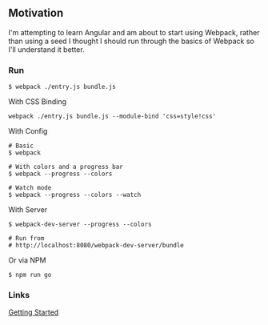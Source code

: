 ## Motivation

I'm attempting to learn Angular and am about to start using Webpack, rather than using a seed I thought I should run through the basics of Webpack so I'll understand it better.

### Run

```
$ webpack ./entry.js bundle.js

```

With CSS Binding

```
webpack ./entry.js bundle.js --module-bind 'css=style!css'
```

With Config

```
# Basic
$ webpack

# With colors and a progress bar
$ webpack --progress --colors

# Watch mode
$ webpack --progress --colors --watch

```

With Server

```
$ webpack-dev-server --progress --colors

# Run from
# http://localhost:8080/webpack-dev-server/bundle
```

Or via NPM

```
$ npm run go
```






### Links

[Getting Started](http://webpack.github.io/docs/tutorials/getting-started/)